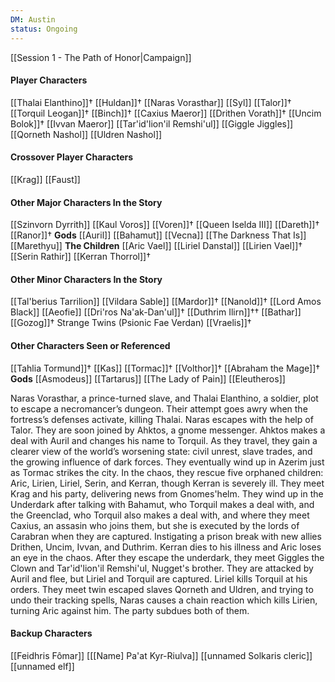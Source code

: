 ```yaml
---
DM: Austin
status: Ongoing
---
```

[[Session 1 - The Path of Honor|Campaign]]
#### Player Characters
[[Thalai Elanthino]]†
[[Huldan]]†
[[Naras Vorasthar]]
[[Syl]]
[[Talor]]†
[[Torquil Leogan]]†
[[Binch]]†
[[Caxius Maeror]]
[[Drithen Vorath]]†
[[Uncim Bolok]]†
[[Ivvan Maeror]]
[[Tar'id'lion'il Remshi'ul]]
[[Giggle Jiggles]]
[[Qorneth Nashol]]
[[Uldren Nashol]]
#### Crossover Player Characters
[[Krag]]
[[Faust]]
#### Other Major Characters In the Story
[[Szinvorn Dyrrith]]
[[Kaul Voros]]
[[Voren]]†
[[Queen Iselda III]]
[[Dareth]]†
[[Ranor]]†
**Gods**
[[Auril]]
[[Bahamut]]
[[Vecna]]
[[The Darkness That Is]]
[[Marethyu]]
**The Children**
[[Aric Vael]]
[[Liriel Danstal]]
[[Lirien Vael]]†
[[Serin Rathir]]
[[Kerran Thorrol]]†
#### Other Minor Characters In the Story
[[Tal'berius Tarrilion]]
[[Vildara Sable]]
[[Mardor]]†
[[Nanold]]†
[[Lord Amos Black]]
[[Aeofie]]
[[Dri'ros Na'ak-Dan'ul]]†
[[Duthrim Ilirn]]††
[[Bathar]]
[[Gozog]]†
Strange Twins (Psionic Fae Verdan)
[[Vraelis]]†
#### Other Characters Seen or Referenced
[[Tahlia Tormund]]†
[[Kas]]
[[Tormac]]†
[[Volthor]]†
[[Abraham the Mage]]†
**Gods**
[[Asmodeus]]
[[Tartarus]]
[[The Lady of Pain]]
[[Eleutheros]]


Naras Vorasthar, a prince-turned slave, and Thalai Elanthino, a soldier, plot to escape a necromancer’s dungeon. Their attempt goes awry when the fortress’s defenses activate, killing Thalai. Naras escapes with the help of Talor. They are soon joined by Ahktos, a gnome messenger.
Ahktos makes a deal with Auril and changes his name to Torquil. As they travel, they gain a clearer view of the world’s worsening state: civil unrest, slave trades, and the growing influence of dark forces. They eventually wind up in Azerim just as Tormac strikes the city. In the chaos, they rescue five orphaned children: Aric, Lirien, Liriel, Serin, and Kerran, though Kerran is severely ill.
They meet Krag and his party, delivering news from Gnomes'helm.
They wind up in the Underdark after talking with Bahamut, who Torquil makes a deal with, and the Greenclad, who Torquil also makes a deal with, and where they meet Caxius, an assasin who joins them, but she is executed by the lords of Carabran when they are captured. Instigating a prison break with new allies Drithen, Uncim, Ivvan, and Duthrim. Kerran dies to his illness and Aric loses an eye in the chaos.
After they escape the underdark, they meet Giggles the Clown and Tar'id'lion'il Remshi'ul, Nugget's brother. They are attacked by Auril and flee, but Liriel and Torquil are captured. Liriel kills Torquil at his orders.
They meet twin escaped slaves Qorneth and Uldren, and trying to undo their tracking spells, Naras causes a chain reaction which kills Lirien, turning Aric against him. The party subdues both of them.


#### Backup Characters
[[Feidhris Fômar]]
[[[Name] Pa'at Kyr-Riulva]]
[[unnamed Solkaris cleric]]
[[unnamed elf]]
